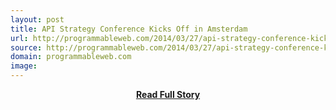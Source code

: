 ```yaml
---
layout: post
title: API Strategy Conference Kicks Off in Amsterdam
url: http://programmableweb.com/2014/03/27/api-strategy-conference-kicks-off-in-amsterdam
source: http://programmableweb.com/2014/03/27/api-strategy-conference-kicks-off-in-amsterdam
domain: programmableweb.com
image: 
---
```


<p></p>
<center><p><a href="http://programmableweb.com/2014/03/27/api-strategy-conference-kicks-off-in-amsterdam" style='padding:25px; font-sze:18px; font-weight: bold;'>Read Full Story</a></p></center>
